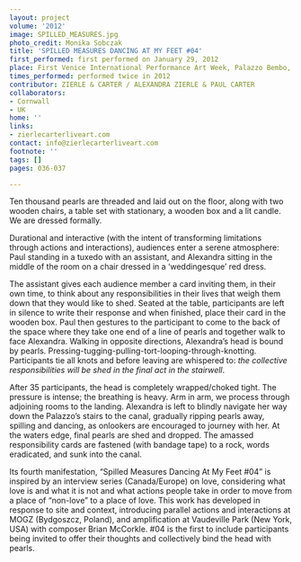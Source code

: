 ```yaml
---
layout: project
volume: '2012'
image: SPILLED_MEASURES.jpg
photo_credit: Monika Sobczak
title: 'SPILLED MEASURES DANCING AT MY FEET #04'
first_performed: first performed on January 29, 2012
place: First Venice International Performance Art Week, Palazzo Bembo, Venice, Italy
times_performed: performed twice in 2012
contributor: ZIERLE & CARTER / ALEXANDRA ZIERLE & PAUL CARTER
collaborators:
- Cornwall
- UK
home: ''
links:
- zierlecarterliveart.com
contact: info@zierlecarterliveart.com
footnote: ''
tags: []
pages: 036-037

---
```


Ten thousand pearls are threaded and laid out on the floor, along with two wooden chairs, a table set with stationary, a wooden box and a lit candle. We are dressed formally.

Durational and interactive (with the intent of transforming limitations through actions and interactions), audiences enter a serene atmosphere: Paul standing in a tuxedo with an assistant, and Alexandra sitting in the middle of the room on a chair dressed in a ‘weddingesque’ red dress.

The assistant gives each audience member a card inviting them, in their own time, to think about any responsibilities in their lives that weigh them down that they would like to shed. Seated at the table, participants are left in silence to write their response and when finished, place their card in the wooden box. Paul then gestures to the participant to come to the back of the space where they take one end of a line of pearls and together walk to face Alexandra. Walking in opposite directions, Alexandra’s head is bound by pearls. Pressing-tugging-pulling-tort-looping-through-knotting. Participants tie all knots and before leaving are whispered to: _the collective responsibilities will be shed in the final act in the stairwell_.

After 35 participants, the head is completely wrapped/choked tight. The pressure is intense; the breathing is heavy. Arm in arm, we process through adjoining rooms to the landing. Alexandra is left to blindly navigate her way down the Palazzo’s stairs to the canal, gradually ripping pearls away, spilling and dancing, as onlookers are encouraged to journey with her. At the waters edge, final pearls are shed and dropped. The amassed responsibility cards are fastened (with bandage tape) to a rock, words eradicated, and sunk into the canal.

Its fourth manifestation, “Spilled Measures Dancing At My Feet #04” is inspired by an interview series (Canada/Europe) on love, considering what love is and what it is not and what actions people take in order to move from a place of “non-love” to a place of love. This work has developed in response to site and context, introducing parallel actions and interactions at MOGZ (Bydgoszcz, Poland), and amplification at Vaudeville Park (New York, USA) with composer Brian McCorkle. #04 is the first to include participants being invited to offer their thoughts and collectively bind the head with pearls.
